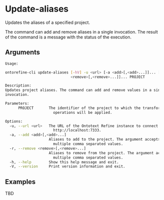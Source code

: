 # Update-aliases

Updates the aliases of a specified project.

The command can add and remove aliases in a single invocation.
The result of the command is a message with the status of the execution.

## Arguments

```bash
Usage:

ontorefine-cli update-aliases [-hV] -u <url> [-a <add>[,<add>...]]... [-r
                              <remove>[,<remove>...]]... PROJECT

Description:
Updates project aliases. The command can add and remove values in a single
invocation.

Parameters:
      PROJECT       The identifier of the project to which the transformation
                      operations will be applied.

Options:
  -u, --url <url>   The URL of the Ontotext Refine instance to connect to, e.g.
                      http://localhost:7333.
  -a, --add <add>[,<add>...]
                    Aliases to add to the project. The argument accepts
                      multiple comma separated values.
  -r, --remove <remove>[,<remove>...]
                    Aliases to remove from the project. The argument accepts
                      multiple comma separated values.
  -h, --help        Show this help message and exit.
  -V, --version     Print version information and exit.
```

## Examples

TBD
